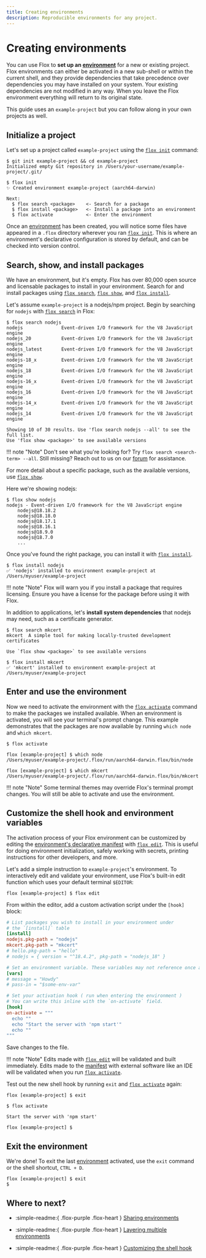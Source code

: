 ```yaml
---
title: Creating environments
description: Reproducible environments for any project.
---
```


# Creating environments

You can use Flox to **set up an [environment][environment_concept]** for a new
or existing project.
Flox environments can either be activated in a new sub-shell or within the
current shell,
and they provide dependencies that take precedence over dependencies you may
have installed on your system.
Your existing dependencies are not modified in any way.
When you leave the Flox environment everything will return to its original
state.

This guide uses an `example-project` but you can follow along in your own
projects as well.

## Initialize a project

Let's set up a project called `example-project` using the
[`flox init`][flox_init] command:

``` console
$ git init example-project && cd example-project
Initialized empty Git repository in /Users/your-username/example-project/.git/
```

``` console
$ flox init
✨ Created environment example-project (aarch64-darwin)

Next:
  $ flox search <package>    <- Search for a package
  $ flox install <package>   <- Install a package into an environment
  $ flox activate            <- Enter the environment
```

Once an [environment][environment_concept] has been created,
you will notice some files have appeared in a `.flox` directory wherever you ran
[`flox init`][flox_init].
This is where an environment's declarative configuration is stored by default,
and can be checked into version control.

## Search, show, and install packages

We have an environment,
but it's empty.
Flox has over 80,000 open source and licensable packages to install in your
environment.
Search for and install packages using [`flox search`][flox_search],
[`flox show`][flox_show], and [`flox install`][flox_install].

Let's assume `example-project` is a nodejs/npm project.
Begin by searching for `nodejs` with [`flox search`][flox_search] in Flox:

``` console
$ flox search nodejs
nodejs              Event-driven I/O framework for the V8 JavaScript engine
nodejs_20           Event-driven I/O framework for the V8 JavaScript engine
nodejs_latest       Event-driven I/O framework for the V8 JavaScript engine
nodejs-18_x         Event-driven I/O framework for the V8 JavaScript engine
nodejs_18           Event-driven I/O framework for the V8 JavaScript engine
nodejs-16_x         Event-driven I/O framework for the V8 JavaScript engine
nodejs_16           Event-driven I/O framework for the V8 JavaScript engine
nodejs-14_x         Event-driven I/O framework for the V8 JavaScript engine
nodejs_14           Event-driven I/O framework for the V8 JavaScript engine

Showing 10 of 30 results. Use 'flox search nodejs --all' to see the full list.
Use 'flox show <package>' to see available versions
```

!!! note "Note"
    Don't see what you're looking for? Try `flox search <search-term> --all`.
    Still missing? Reach out to us on our [forum][discourse] for assistance.

For more detail about a specific package, such as the available versions,
use [`flox show`][flox_show].

Here we're showing nodejs:

``` console
$ flox show nodejs
nodejs - Event-driven I/O framework for the V8 JavaScript engine
    nodejs@18.18.2
    nodejs@18.18.0
    nodejs@18.17.1
    nodejs@18.16.1
    nodejs@18.9.0
    nodejs@18.7.0
    ...
```

Once you've found the right package, you can install it with
[`flox install`][flox_install].

```
$ flox install nodejs
✅ 'nodejs' installed to environment example-project at /Users/myuser/example-project
```

!!! note "Note"
    Flox will warn you if you install a package that requires licensing.
    Ensure you have a license for the package before using it with Flox.

In addition to applications, let's **install system dependencies** that nodejs
may need,
such as a certificate generator.

```
$ flox search mkcert
mkcert  A simple tool for making locally-trusted development certificates

Use `flox show <package>` to see available versions
```

```
$ flox install mkcert
✅ 'mkcert' installed to environment example-project at /Users/myuser/example-project
```

## Enter and use the environment

Now we need to activate the environment with the
[`flox activate`][flox_activate] command to make the packages we installed
available.
When an environment is activated,
you will see your terminal's prompt change.
This example demonstrates that the packages are now available by running
`which node` and `which mkcert`.

```
$ flox activate
```

```
flox [example-project] $ which node
/Users/myuser/example-project/.flox/run/aarch64-darwin.flox/bin/node
```

```
flox [example-project] $ which mkcert
/Users/myuser/example-project/.flox/run/aarch64-darwin.flox/bin/mkcert
```

!!! note "Note"
    Some terminal themes may override Flox's terminal prompt changes.
    You will still be able to activate and use the environment.

## Customize the shell hook and environment variables

The activation process of your Flox environment can be
customized by editing the [environment's declarative manifest][manifest_concept]
with [`flox edit`][flox_edit].
This is useful for doing environment initialization,
safely working with secrets,
printing instructions for other developers,
and more.

Let's add a simple instruction to `example-project`'s environment.
To interactively edit and validate your environment,
use Flox's built-in edit function which uses your default terminal `$EDITOR`:

```
flox [example-project] $ flox edit
```

From within the editor,
add a custom activation script under the `[hook]` block:

``` toml title="manifest.toml"
# List packages you wish to install in your environment under
# the `[install]` table
[install]
nodejs.pkg-path = "nodejs"
mkcert.pkg-path = "mkcert"
# hello.pkg-path = "hello"
# nodejs = { version = "^18.4.2", pkg-path = "nodejs_18" }

# Set an environment variable. These variables may not reference once another.
[vars]
# message = "Howdy"
# pass-in = "$some-env-var"

# Set your activation hook ( run when entering the environment )
# You can write this inline with the `on-activate` field.
[hook]
on-activate = """
  echo ""
  echo "Start the server with 'npm start'"
  echo ""
"""
```

Save changes to the file.

!!! note "Note"
    Edits made with [`flox edit`][flox_edit] will be validated and built
    immediately.
    Edits made to the [manifest][manifest_concept] with external software like
    an IDE will be validated when you run [`flox activate`][flox_activate].

Test out the new shell hook by running `exit` and
[`flox activate`][flox_activate] again:

```
flox [example-project] $ exit
```

```
$ flox activate

Start the server with 'npm start'

flox [example-project] $
```

## Exit the environment

We're done!
To exit the last [environment][environment_concept] activated,
use the `exit` command or the shell shortcut, `CTRL + D`.

```
flox [example-project] $ exit
$ 
```

[flox_init]: ../reference/command-reference/flox-init.md
[flox_search]: ../reference/command-reference/flox-search.md
[flox_show]: ../reference/command-reference/flox-show.md
[flox_install]: ../reference/command-reference/flox-install.md
[discourse]: https://discourse.floxdev.com/
[flox_activate]: ../reference/command-reference/flox-activate.md
[flox_edit]: ../reference/command-reference/flox-edit.md
[sharing_guide]: ./sharing-environments.md
[layering_guide]: ./layering-multiple-environments.md
[manifest_concept]: ../concepts/environments.md#manifesttoml
[environment_concept]: ../concepts/environments.md
[customizing_guide]: ./customizing-environments.md

## Where to next?

- :simple-readme:{ .flox-purple .flox-heart } [Sharing environments][sharing_guide]

- :simple-readme:{ .flox-purple .flox-heart } [Layering multiple environments][layering_guide]

- :simple-readme:{ .flox-purple .flox-heart } [Customizing the shell hook][customizing_guide]
